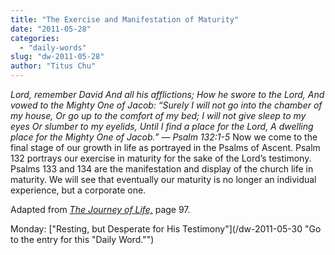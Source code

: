 ```yaml
---
title: "The Exercise and Manifestation of Maturity"
date: "2011-05-28"
categories: 
  - "daily-words"
slug: "dw-2011-05-28"
author: "Titus Chu"
---
```


_Lord, remember David And all his afflictions; How he swore to the Lord, And vowed to the Mighty One of Jacob: “Surely I will not go into the chamber of my house, Or go up to the comfort of my bed; I will not give sleep to my eyes Or slumber to my eyelids, Until I find a place for the Lord, A dwelling place for the Mighty One of Jacob.” — Psalm 132:1-5_ Now we come to the final stage of our growth in life as portrayed in the Psalms of Ascent. Psalm 132 portrays our exercise in maturity for the sake of the Lord’s testimony. Psalms 133 and 134 are the manifestation and display of the church life in maturity. We will see that eventually our maturity is no longer an individual experience, but a corporate one.

Adapted from _[The Journey of Life,](/book-journey "Go to the listing for this book.")_ page 97.

Monday: ["Resting, but Desperate for His Testimony"](/dw-2011-05-30 "Go to the entry for this "Daily Word."")
